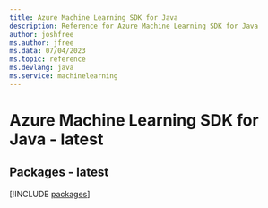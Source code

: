 ```yaml
---
title: Azure Machine Learning SDK for Java
description: Reference for Azure Machine Learning SDK for Java
author: joshfree
ms.author: jfree
ms.data: 07/04/2023
ms.topic: reference
ms.devlang: java
ms.service: machinelearning
---
```

# Azure Machine Learning SDK for Java - latest
## Packages - latest
[!INCLUDE [packages](machine-learning-index.md)]